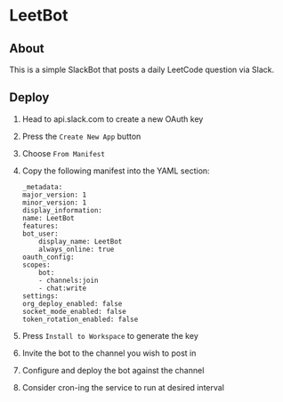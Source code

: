 # LeetBot

## About
This is a simple SlackBot that posts a daily LeetCode question via Slack. 

## Deploy
1. Head to api.slack.com to create a new OAuth key
2. Press the `Create New App` button
3. Choose `From Manifest` 
4. Copy the following manifest into the YAML section:

    ```
    _metadata:
    major_version: 1
    minor_version: 1
    display_information:
    name: LeetBot
    features:
    bot_user:
        display_name: LeetBot
        always_online: true
    oauth_config:
    scopes:
        bot:
        - channels:join
        - chat:write
    settings:
    org_deploy_enabled: false
    socket_mode_enabled: false
    token_rotation_enabled: false
    ```
5. Press `Install to Workspace` to generate the key
6. Invite the bot to the channel you wish to post in
7. Configure and deploy the bot against the channel
8. Consider cron-ing the service to run at desired interval
